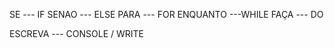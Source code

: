 SE     --- IF
SENAO  --- ELSE
PARA   --- FOR
ENQUANTO ---WHILE
FAÇA    --- DO

ESCREVA --- CONSOLE / WRITE
